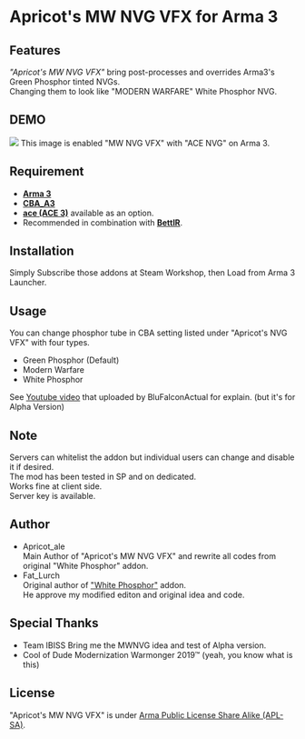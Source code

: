 # Apricot's MW NVG VFX for Arma 3

## Features
*"Apricot's MW NVG VFX"* bring post-processes and overrides Arma3's Green Phosphor tinted NVGs.  
Changing them to look like "MODERN WARFARE" White Phosphor NVG.

## DEMO
 
![](https://steamuserimages-a.akamaihd.net/ugc/998053045174517876/924538BB69FF798A04B83271905E5AFB7C7B82D5/)
This image is enabled "MW NVG VFX" with "ACE NVG" on Arma 3.

## Requirement

* [**Arma 3**](https://store.steampowered.com/app/107410/Arma_3/)
* [**CBA_A3**](https://steamcommunity.com/workshop/filedetails/?id=450814997)
* [**ace (ACE 3)**](https://steamcommunity.com/workshop/filedetails/?id=463939057) available as an option.
* Recommended in combination with [**BettIR**](https://steamcommunity.com/sharedfiles/filedetails/?id=2260572637).

## Installation

Simply Subscribe those addons at Steam Workshop, then Load from Arma 3 Launcher.

## Usage

You can change phosphor tube in CBA setting listed under "Apricot's NVG VFX" with four types.  
* Green Phosphor (Default)
* Modern Warfare
* White Phosphor

See [Youtube video](https://www.youtube.com/watch?v=TKvn5cqhjD4) that uploaded by BluFalconActual for explain. (but it's for Alpha Version)

## Note

Servers can whitelist the addon but individual users can change and disable it if desired.  
The mod has been tested in SP and on dedicated.  
Works fine at client side.  
Server key is available.  

## Author

* Apricot_ale  
Main Author of "Apricot's MW NVG VFX" and rewrite all codes from original "White Phosphor" addon.
* Fat_Lurch  
Original author of ["White Phosphor"](https://steamcommunity.com/sharedfiles/filedetails/?id=1792394837) addon.  
He approve my modified editon and original idea and code.

## Special Thanks

* Team IBISS
Bring me the MWNVG idea and test of Alpha version.
* Cool of Dude Modernization Warmonger 2019™
(yeah, you know what is this)

## License
 
"Apricot's MW NVG VFX" is under [Arma Public License Share Alike (APL-SA)](https://www.bohemia.net/community/licenses/arma-public-license-share-alike).
